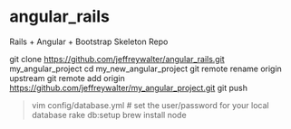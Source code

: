 angular_rails
=============

Rails + Angular + Bootstrap Skeleton Repo

git clone https://github.com/jeffreywalter/angular_rails.git my_angular_project
cd my_new_angular_project
git remote rename origin upstream
git remote add origin https://github.com/jeffreywalter/my_angular_project.git
git push

> vim config/database.yml # set the user/password for your local database
> rake db:setup
brew install node
